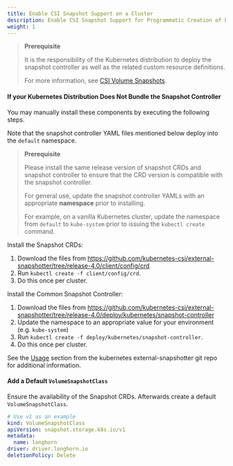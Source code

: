 ```yaml
---
title: Enable CSI Snapshot Support on a Cluster
description: Enable CSI Snapshot Support for Programmatic Creation of Longhorn Backups
weight: 1
---
```


> **Prerequisite**
>
> It is the responsibility of the Kubernetes distribution to deploy the snapshot controller as well as the related custom resource definitions.
>
> For more information, see [CSI Volume Snapshots](https://kubernetes.io/docs/concepts/storage/volume-snapshots/).

#### If your Kubernetes Distribution Does Not Bundle the Snapshot Controller

You may manually install these components by executing the following steps.

Note that the snapshot controller YAML files mentioned below deploy into the `default` namespace.

> **Prerequisite**
>
> Please install the same release version of snapshot CRDs and snapshot controller to ensure that the CRD version is compatible with the snapshot controller.
>
> For general use, update the snapshot controller YAMLs with an appropriate **namespace** prior to installing.
>
> For example, on a vanilla Kubernetes cluster, update the namespace from `default` to `kube-system` prior to issuing the `kubectl create` command.

Install the Snapshot CRDs:
1. Download the files from https://github.com/kubernetes-csi/external-snapshotter/tree/release-4.0/client/config/crd
2. Run `kubectl create -f client/config/crd`.
3. Do this once per cluster.

Install the Common Snapshot Controller:
1. Download the files from https://github.com/kubernetes-csi/external-snapshotter/tree/release-4.0/deploy/kubernetes/snapshot-controller
2. Update the namespace to an appropriate value for your environment (e.g. `kube-system`)
3. Run `kubectl create -f deploy/kubernetes/snapshot-controller`.
3. Do this once per cluster.

See the [Usage](https://github.com/kubernetes-csi/external-snapshotter#usage) section from the kubernetes
external-snapshotter git repo for additional information.

#### Add a Default `VolumeSnapshotClass`
Ensure the availability of the Snapshot CRDs. Afterwards create a default `VolumeSnapshotClass`.
```yaml
# Use v1 as an example
kind: VolumeSnapshotClass
apiVersion: snapshot.storage.k8s.io/v1
metadata:
  name: longhorn
driver: driver.longhorn.io
deletionPolicy: Delete
```
